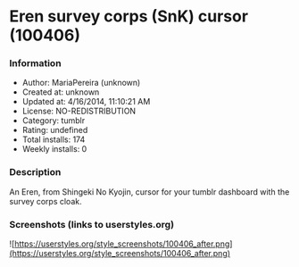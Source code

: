 # Eren survey corps (SnK) cursor (100406)

### Information
- Author: MariaPereira (unknown)
- Created at: unknown
- Updated at: 4/16/2014, 11:10:21 AM
- License: NO-REDISTRIBUTION
- Category: tumblr
- Rating: undefined
- Total installs: 174
- Weekly installs: 0


### Description
An Eren, from Shingeki No Kyojin, cursor for your tumblr dashboard with the survey corps cloak.


### Screenshots (links to userstyles.org)
![https://userstyles.org/style_screenshots/100406_after.png](https://userstyles.org/style_screenshots/100406_after.png)


